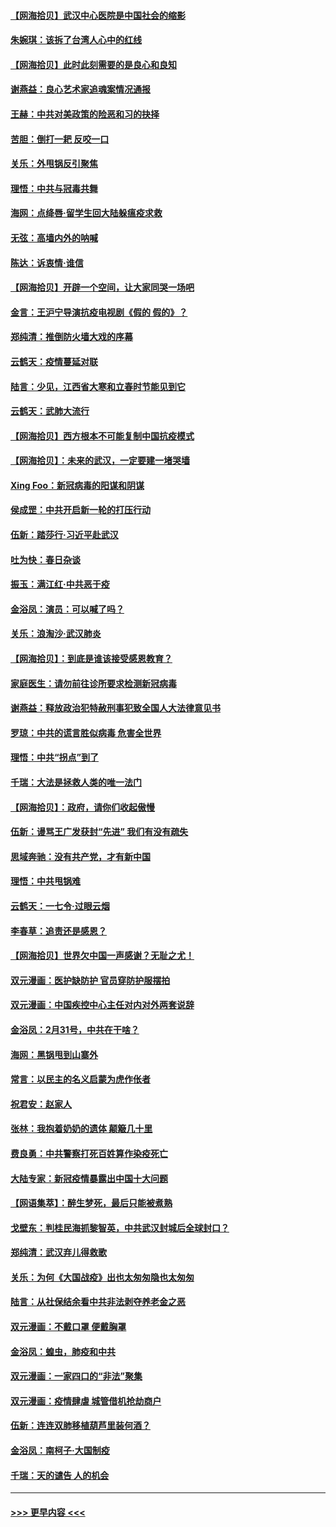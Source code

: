 #### [【网海拾贝】武汉中心医院是中国社会的缩影](../pages/nsc993/n11946574.md?t=03181231) 
#### [朱婉琪：该拆了台湾人心中的红线](../pages/nsc993/n11946959.md?t=03181231) 
#### [【网海拾贝】此时此刻需要的是良心和良知](../pages/nsc993/n11945471.md?t=03181231) 
#### [谢燕益：良心艺术家追魂案情况通报](../pages/nsc993/n11945327.md?t=03181231) 
#### [王赫：中共对美政策的险恶和习的抉择](../pages/nsc993/n11944942.md?t=03181231) 
#### [苦胆：倒打一耙 反咬一口](../pages/nsc993/n11944542.md?t=03181231) 
#### [关乐：外甩锅反引聚焦](../pages/nsc993/n11944211.md?t=03181231) 
#### [理悟：中共与冠毒共舞](../pages/nsc993/n11944197.md?t=03181231) 
#### [海网：点绛唇‧留学生回大陆躲瘟疫求救](../pages/nsc993/n11944043.md?t=03181231) 
#### [无弦：高墙内外的呐喊](../pages/nsc993/n11943684.md?t=03181231) 
#### [陈达：诉衷情·谁信](../pages/nsc993/n11942899.md?t=03181231) 
#### [【网海拾贝】开辟一个空间，让大家同哭一场吧](../pages/nsc993/n11942165.md?t=03181231) 
#### [金言：王沪宁导演抗疫电视剧《假的 假的》？](../pages/nsc993/n11941510.md?t=03181231) 
#### [郑纯清：推倒防火墙大戏的序幕](../pages/nsc993/n11940838.md?t=03181231) 
#### [云鹤天：疫情蔓延对联](../pages/nsc993/n11940579.md?t=03181231) 
#### [陆言：少见，江西省大寒和立春时节能见到它](../pages/nsc993/n11939983.md?t=03181231) 
#### [云鹤天：武肺大流行](../pages/nsc993/n11939902.md?t=03181231) 
#### [【网海拾贝】西方根本不可能复制中国抗疫模式](../pages/nsc993/n11939725.md?t=03181231) 
#### [【网海拾贝】：未来的武汉，一定要建一堵哭墙](../pages/nsc993/n11938684.md?t=03181231) 
#### [Xing Foo：新冠病毒的阳谋和阴谋](../pages/nsc993/n11936086.md?t=03181231) 
#### [侯成罡：中共开启新一轮的打压行动](../pages/nsc993/n11935730.md?t=03181231) 
#### [伍新：踏莎行‧习近平赴武汉](../pages/nsc993/n11935157.md?t=03181231) 
#### [吐为快：春日杂谈](../pages/nsc993/n11934776.md?t=03181231) 
#### [振玉：满江红‧中共恶于疫](../pages/nsc993/n11934647.md?t=03181231) 
#### [金浴凤：演员：可以喊了吗？](../pages/nsc993/n11934602.md?t=03181231) 
#### [关乐：浪淘沙·武汉肺炎](../pages/nsc993/n11931792.md?t=03181231) 
#### [【网海拾贝】：到底是谁该接受感恩教育？](../pages/nsc993/n11931552.md?t=03181231) 
#### [家庭医生：请勿前往诊所要求检测新冠病毒](../pages/nsc993/n11929190.md?t=03181231) 
#### [谢燕益：释放政治犯特赦刑事犯致全国人大法律意见书](../pages/nsc993/n11928978.md?t=03181231) 
#### [罗琼：中共的谎言胜似病毒 危害全世界](../pages/nsc993/n11922636.md?t=03181231) 
#### [理悟：中共“拐点”到了](../pages/nsc993/n11928496.md?t=03181231) 
#### [千瑞：大法是拯救人类的唯一法门](../pages/nsc993/n11927637.md?t=03181231) 
#### [【网海拾贝】：政府，请你们收起傲慢](../pages/nsc993/n11926932.md?t=03181231) 
#### [伍新：谩骂王广发获封“先进” 我们有没有疏失](../pages/nsc993/n11926101.md?t=03181231) 
#### [思域奔驰：没有共产党，才有新中国](../pages/nsc993/n11926058.md?t=03181231) 
#### [理悟：中共甩锅难](../pages/nsc993/n11925355.md?t=03181231) 
#### [云鹤天：一七令·过眼云烟](../pages/nsc993/n11925284.md?t=03181231) 
#### [李春草：追责还是感恩？](../pages/nsc993/n11925274.md?t=03181231) 
#### [【网海拾贝】世界欠中国一声感谢？无耻之尤！](../pages/nsc993/n11925239.md?t=03181231) 
#### [双元漫画：医护缺防护 官员穿防护服摆拍](../pages/nsc993/n11923899.md?t=03181231) 
#### [双元漫画：中国疾控中心主任对内对外两套说辞](../pages/nsc993/n11921994.md?t=03181231) 
#### [金浴凤：2月31号，中共在干啥？](../pages/nsc993/n11922706.md?t=03181231) 
#### [海网：黑锅甩到山寨外](../pages/nsc993/n11922688.md?t=03181231) 
#### [常言：以民主的名义启蒙为虎作伥者](../pages/nsc993/n11922217.md?t=03181231) 
#### [祝君安：赵家人](../pages/nsc993/n11922209.md?t=03181231) 
#### [张林：我抱着奶奶的遗体 颠簸几十里](../pages/nsc993/n11920945.md?t=03181231) 
#### [费良勇：中共警察打死百姓算作染疫死亡](../pages/nsc993/n11919264.md?t=03181231) 
#### [大陆专家：新冠疫情暴露出中国十大问题](../pages/nsc993/n11919187.md?t=03181231) 
#### [【网语集萃】：醉生梦死，最后只能被煮熟](../pages/nsc993/n11918994.md?t=03181231) 
#### [戈壁东：判桂民海抓黎智英，中共武汉封城后全球封口？](../pages/nsc993/n11917982.md?t=03181231) 
#### [郑纯清：武汉弃儿得救歌](../pages/nsc993/n11917881.md?t=03181231) 
#### [关乐：为何《大国战疫》出也太匆匆隐也太匆匆](../pages/nsc993/n11917792.md?t=03181231) 
#### [陆言：从社保结余看中共非法剥夺养老金之恶](../pages/nsc993/n11917084.md?t=03181231) 
#### [双元漫画：不戴口罩 便戴胸罩](../pages/nsc993/n11916447.md?t=03181231) 
#### [金浴凤：蝗虫，肺疫和中共](../pages/nsc993/n11916904.md?t=03181231) 
#### [双元漫画：一家四口的“非法”聚集](../pages/nsc993/n11916378.md?t=03181231) 
#### [双元漫画：疫情肆虐 城管借机抢劫商户](../pages/nsc993/n11916310.md?t=03181231) 
#### [伍新：连连双肺移植葫芦里装何酒？](../pages/nsc993/n11913667.md?t=03181231) 
#### [金浴凤：南柯子·大国制疫](../pages/nsc993/n11913657.md?t=03181231) 
#### [千瑞：天的谴告  人的机会](../pages/nsc993/n11913309.md?t=03181231) 

----
#### [ >>> 更早内容 <<< ](../indexes/nsc993-earlier.md)
